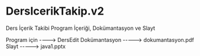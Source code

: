 # DersIcerikTakip.v2
Ders İçerik Takibi Program İçeriği, Dokümantasyon ve Slayt


Program için ----> DersEdit
Dokümantasyon -----> dokumantasyon.pdf
Slayt -----> java1.pptx
